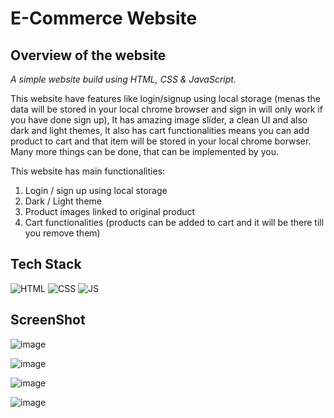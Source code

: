 # E-Commerce Website  

## Overview of the website

 _A simple website build using HTML, CSS & JavaScript._

This website have features like login/signup using local storage (menas the data will be stored in your local chrome browser  and sign in will only work if you have done sign up), It has amazing image slider, a clean UI and also dark and light themes, It also has cart functionalities means you can add product to cart and that item will be stored in your local chrome borwser. Many more things can be done, that can be implemented by you.

This website has main functionalities:

1. Login / sign up using local storage
2. Dark / Light theme
3. Product images linked to original product
4. Cart functionalities (products can be added to cart and it will be there till you remove them)


## Tech Stack


![HTML](https://img.shields.io/badge/html5%20-%23E34F26.svg?&style=for-the-badge&logo=html5&logoColor=white)
![CSS](https://img.shields.io/badge/css3%20-%231572B6.svg?&style=for-the-badge&logo=css3&logoColor=white)
![JS](https://img.shields.io/badge/javascript%20-%23323330.svg?&style=for-the-badge&logo=javascript&logoColor=%23F7DF1E)




## ScreenShot


![image](https://user-images.githubusercontent.com/82600388/167066346-975f6c53-7ea5-4866-979e-ff6eb7ee0ce9.png)

![image](https://user-images.githubusercontent.com/82600388/167066389-5b32b917-1b12-4513-a8c7-92797b626576.png)

![image](https://user-images.githubusercontent.com/82600388/167066434-1bf7f1ba-dbbe-45d8-814d-c9beae55ade9.png)

![image](https://user-images.githubusercontent.com/82600388/167066473-2e4c5458-56e0-47eb-b33b-3361c43f3744.png)
